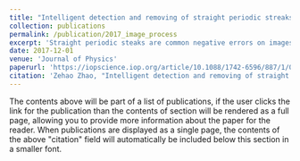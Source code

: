 ```yaml
---
title: "Intelligent detection and removing of straight periodic streaks on digital images"
collection: publications
permalink: /publication/2017_image_process
excerpt: 'Straight periodic steaks are common negative errors on images, an intelligent method is proposed to test and remove the periodic streaks on digital images. Because of many artificial errors or negative experiment factors, digital images are always contaminated by straight periodic streaks, which will correspondently incur error information on them. By Fast Two Dimensional Fourier Transform, the space spectra from these periodic streaks are discrete and can be test intelligently. After eliminate these frequency ingredient, the periodic streaks disappear after inverse Fourier Transform. The numerical simulation experiment shows that this method is robust in detesting and removing the periodic streaks on digital figures.'
date: 2017-12-01
venue: 'Journal of Physics'
paperurl: 'https://iopscience.iop.org/article/10.1088/1742-6596/887/1/012078'
citation: 'Zehao Zhao, "Intelligent detection and removing of straight periodic streaks on digital images" et al 2017 J. Phys.: Conf. Ser. 887 012078DOI 10.1088/1742-6596/887/1/012078.'
---
```


The contents above will be part of a list of publications, if the user clicks the link for the publication than the contents of section will be rendered as a full page, allowing you to provide more information about the paper for the reader. When publications are displayed as a single page, the contents of the above "citation" field will automatically be included below this section in a smaller font.
